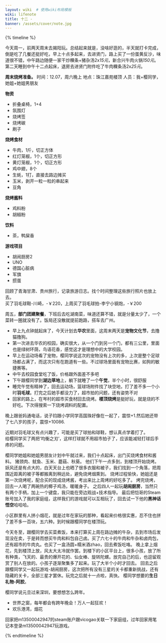 ```yaml
---
layout: wiki  # 使用wiki布局模板
wiki: lifenote
title: 十二 - 
banner: /assets/cover/note.jpg
--- 
```


{% timeline %}

<!-- node 2024.12.02 -->
今天周一，前两天周末去揭阳玩。总结起来就是，没啥好逛的，半天就打卡完成，倒是吃了几餐还挺好吃，早上十点多起来，去进贤门，路上买了一份蛋黄反沙，味道很不错，中午路边随便一家干炒粿条+猪杂汤2x*15元*，新合兴牛肉火锅*150元*。  
第二天睡到中午十二点起床，退房去进贤门附件吃了牛肉粿条汤2x*25元*。

<!-- node 2024.12.03 -->
**周末烧烤准备。**
时间：12.07，周六晚上
地点：珠江嘉苑楼顶
人员：我+樱同学，她姐+她姐男朋友  

**物资**
- 折叠桌椅，1+4
- 氛围灯
- 烧烤签
- 烧烤碳
- 刷子  

**烧烤食材**
- 牛肉，1斤，切正方体
- 红灯笼椒，1个，切正方形
- 黄灯笼椒，1个，切正方形
- 鸡中翅，8个
- 生蚝，1打，直接去路边摊买
- 玉米，剥开一粒一粒的串起来
- 豆角  

**烧烤酱料**  
- 鸡料粉
- 胡椒粉

**饮料**
- 茶，鸭屎香  

**游戏项目**
- 胡闹厨房2
- UNO
- 德国心脏病
- 军旗
- 掼蛋

<!-- node 2024.12.04 -->
回顾了青海甘肃、贵州旅行，记录旅游日志。找个时间整理这些旅行照片也放上去。  
买了羽毛球鞋-川崎，-￥220，上周买了羽毛球拍-李宁小钢炮，-￥200

<!-- node 2024.12.06 -->
周五，**部门团建聚餐**，下班后去吃湖南菜，味道还算不错，就是分量太少了，一个菜转一圈就没有了。饭局还没散就提前跑路，搭车去广州。

<!-- node 2024.12.07 -->
- 早上九点钟就起床了，今天计划去**华农**里面，这周末两天是**宠物文化节**，去撸猫撸狗。
- 第一次进去华农的校园，确实很大，从一个门到另一个门，都有三公里，里面也是绿树环荫，鸟语花香，感觉这才是理想中的大学校园。
- 早上在运动场看了宠物，樱同学说这次的宠物没有上次的多，上次是整个足球场都占满了，而这次只有在跑道有一些。不过球场里面有宠物比赛，如狗的敏捷赛等。
- 中午去校园食堂吃了饭，价格跟外面差不多吧
- 下午跟樱同学到**湖边草地**上，躺下就睡了一个**午觉**，半个小时，很舒服
- 睡完午觉有精神了，回去运动场，篮球场附件找了块空地，打了差不多一个小时**羽毛球**。打完之后她手都没力了，超市拍的问题，还有姿势不对
- 回家的路上，在岑村的超市买食材回去烧烤。**楼顶烧烤**是挺好玩，就是烧的不好吃。下次得搜索一下烧烤调料的配置。

<!-- node 2024.12.12 -->
晚上跟爸妈通电话，说子钧跟小学同学高国珠好像在一起了，震惊+1.然后她还带了七八岁的孩子，震惊+10086.

<!-- node 2024.12.13 -->
近期对羽毛球又有点兴趣了，可能是买了球拍和球鞋，想认真点学着打了。  
给樱同学买了两把‘均衡之刃’，这样打球就不用超市拍子了，应该能减轻打球后手疼的问题。

<!-- node 2024.12.14 -->
樱同学她姐和她姐男朋友计划中午就过来，我们十点起床，出门买烧烤食材和酱料。
猪颈肉、鱿鱼、玉米、蘑菇、秋葵。
他们下午一点多到，到楼顶开始烧烤。妖风还是有点大的，白天天台上也晒了很多衣服和被子，我们找到一个角落，把周围近距离的被子等都搬离到稍远处，避免烧烤烟熏到。
烧烤过程愉快，她姐还是第一次烧烤呢，配合买的现成烧烤酱，考出来比上周烤的好吃多了。
烤完烧烤，回去一人喝了两碗热的椰子鸡汤，暖暖身子。
之后四人一起玩**胡闹厨房**，当然只有两个手柄，加上一个键盘，我只能在旁边观战+技术指导。
最后把恺哥的Steam账号加入了我的家庭组，这样我们的游戏就可以互相玩了，回去试一下他的**黑神话悟空**哈哈哈。

<!-- node 2024.12.16 -->
小区群里有人拼小烟花，就是过年在家玩的那种，看起来价格很实惠，忍不住也拼了差不多一百块，五六种。到时候跟樱同学在楼顶玩。

<!-- node 2024.12.21 周六-->
今天冬至，跟樱同学去买菜煮饭，本来打算买上周在路边摊的牛杂，去到市场后发现没在卖，于是转而想买牛肉和料包自己卤。买了六七十的牛肉和牛杂和卤肉包，还有超市的牛肉丸。也买了一盒汤圆+糯米酒zhao，回去煮饭吃咯。
晚上拿上烟花，先到楼顶上放，风太大太冷就作罢。到楼下的小区平台上，很多小孩，放了所有种类，飞天的、最贵的爆开花的、仙女棒、旋转陀螺。放完自己的后，也逗留观赏了别人在放的。小孩子逐渐聚集多了起来。玩了大半个小时才回去。
回去之后跟樱同学又一起玩游戏-胡闹厨房，这次把所有没有三星的关卡都重新挑战，还有隐藏的关卡，全部三星才罢休。玩完之后就十一点啦，真快。
樱同学想要的**生日礼物-阿胶**。

<!-- node 2024.12.23 -->
樱同学说元旦过来深圳，要想想怎么跨年。
- 世界之窗，每年都会有跨年晚会！万人一起狂欢！
- 欢乐港湾，烟花

回家把m13500042947的steam账户跟vicogao关联一下家庭组，过年回家用笔记本登录m13500042947玩游戏。


{% endtimeline %}
